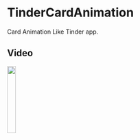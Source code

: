 # TinderCardAnimation
 Card Animation Like Tinder app.

## Video

<img src="Screen Recording 2020-06-13 at 01.22.53.gif" width="20%" /> 

